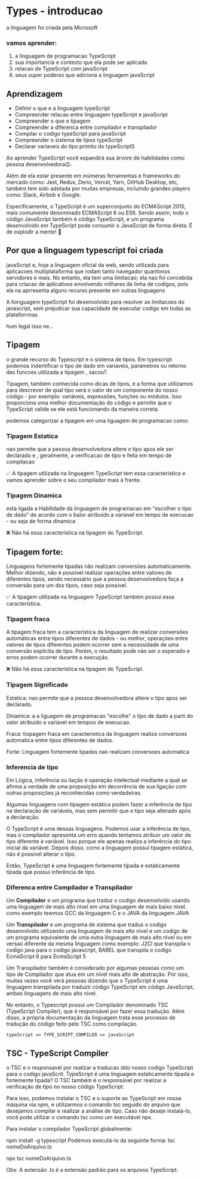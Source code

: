 # Types - introducao
a linguagem foi criada pela Microsoft
### vamos aprender:

1. a linguagem de programacao TypeScript
2. sua importancia e contexto que ela pode ser aplicada
3. relacao de TypeScript com javaScript
4. seus super poderes que adiciona a linguagem javaScript


## Aprendizagem

 - Definir o que e a linguagem typeScript
 - Compreender relacao entre linguagem typeScript e javaScript
 - Compreender o que e tipagem
 - Compreender a diferenca entre compilador e transpilador
 - Compilar o codigo typeScript para javaScript
 - Compreender o sistema de tipos typeScript
 - Declarar variaveis do tipo primito do typeScriptS

Ao aprender TypeScript você expandirá sua árvore de habilidades como pessoa desenvolvedora😉.

Além de ela estar presente em inúmeras ferramentas e frameworks do mercado como: Jest, Redux, Deno, Vercel, Yarn, GitHub Desktop, etc, também tem sido adotada por muitas empresas, incluindo grandes players como: Slack, Airbnb e Google.

Especificamente, o TypeScript é um superconjunto do ECMAScript 2015, mais comumente denominado ECMAScript 6 ou ES6. Sendo assim, todo o código JavaScript também é código TypeScript, e um programa desenvolvido em TypeScript pode consumir o JavaScript de forma direta. É de explodir a mente! 🤯

## Por que  a linguagem typescript foi criada
javaScript e, hoje a linguagem oficial da web, sendo utilizada para aplicacoes multiplataforma que rodam tanto navegador quantonos servidores e mais. No entanto, ela tem uma limitacao; ela nao foi concebida para criacao  de aplicativos envolvendo milhares de linha de codigos, pois ela na aprresenta alguns recurso presente em outras linguagens

A lionguagem typeScript foi desenvolvido para resolver as limitacoes do javascript, sem prejudicar sua capacidade de executar codigo em todas as plataforrmas

hum legal isso ne...

## Tipagem

o grande recurso do Typescript e o sistema de tipos. Em typescript podemos indentificar o tipo de dado em variaveis, parametros ou retorno das funcoes utilizada a tipagem , sacou?.

Tipagem, também conhecida como dicas de tipos, é a forma que utilizamos para descrever de qual tipo será o valor de um componente do nosso código - por exemplo: variáveis, expressões, funções ou módulos. Isso proporciona uma melhor documentação do código e permite que o TypeScript valide se ele está funcionando da maneira correta.

podemos categorizar a tipagem em uma liguagem de programacao como:

### Tipagem Estatica

nao permite que a pessoa desenvolvedora altere o tipo apos ele ser declarado e , geralmente, a verificacao de tipo e feita  em tempo de compilacao

✅ A tipagem utilizada na linguagem TypeScript tem essa característica e vamos aprender sobre o seu compilador mais à frente.

### Tipagem Dinamica

esta ligada a Habilidade da linguagem de programacao em "escolher o tipo de dado" de acordo com o balor atribuido a variavel em tempo de execucao - ou seja  de forma dinamica

❌ Não há essa característica na tipagem do TypeScript.

## Tipagem forte:
Linguagens fortemente tipadas não realizam conversões automaticamente. Melhor dizendo, não é possível realizar operações entre valores de diferentes tipos, sendo necessário que a pessoa desenvolvedora faça a conversão para um dos tipos, caso seja possível.

✅ A tipagem utilizada na linguagem TypeScript também possui essa característica.

### Tipagem fraca

A tipagem fraca tem a característica da linguagem de realizar conversões automáticas entre tipos diferentes de dados - ou melhor, operações entre valores de tipos diferentes podem ocorrer sem a necessidade de uma conversão explícita de tipo. Porém, o resultado pode não ser o esperado e erros podem ocorrer durante a execução.

❌ Não há essa característica na tipagem do TypeScript.


### Tipagem Significado

Estatica: nao permite que a pessoa desenvolvedora altere o tipo apos ser declarado.

Dinamica:  a a liguagem de programacao "escolhe" o tipo de dado a parti do valor atribuido a variavel em tempoo de execucao.

Fraca: tiopagem fraca em caracteristica da linguagem realiza conversoes automatica entre tipos diferentes de dados.

Forte: Linguagem fortemente tipadas nao realizam conversoes automatica



### Inferencia de tipo
Em Lógica, inferência ou ilação é operação intelectual mediante a qual se afirma a verdade de uma proposição em decorrência de sua ligação com outras proposições já reconhecidas como verdadeiras.

Algumas linguagens com tipagem estática podem fazer a inferência de tipo na declaração de variáveis, mas sem permitir que o tipo seja alterado após a declaração.

O TypeScript é uma dessas linguagens. Podemos usar a inferência de tipo, mas o compilador apresenta um erro quando tentamos atribuir um valor de tipo diferente à variável. Isso porque ele apenas realiza a inferência do tipo inicial da variável. Depois disso, como a linguagem possui tipagem estática, não é possível alterar o tipo.

Então, TypeScript é uma linguagem fortemente tipada e estaticamente tipada que possui inferência de tipo.

### Diferenca entre Compilador e Transpilador

Um **Compilador** e um programa que traduz o codigo desenvolvido usando uma linguagem de mais alto nivel em uma linguagem de mais baixo nivel. como exemplo tewmos GCC da linguagem C e o JAVA da linguagem JAVA

Um **Transpilador** e um programa de sistema que tradus o codigo desenvolvido utilizando uma linguagem de mais alto nivel e um codigo de um programa equivalente de uma outra linguagem de mais alto nivel ou em versao diferente da mesma linguagem
como exemplo: J2Cl que transpila o codigo java para o codigo javascript, BABEL que transpila o codigo EcmaScript 6 para EcmaScript 5

Um Transpilador também é considerado por algumas pessoas como um tipo de Compilador que atua em um nível mais alto de abstração. Por isso, muitas vezes você verá pessoas dizendo que o TypeScript é uma linguagem transpilada por traduzir código TypeScript em código JavaScript, ambas linguagens de mais alto nível.

No entanto, o Typescript possui um Compilador denominado TSC (TypeScript Compiler), que é responsável por fazer essa tradução. Além disso, a própria documentação da linguagem trata esse processo de tradução do código feito pelo TSC como compilação.

`typeScript => TYPE_SCRIPT_COMPILER => javaScript`

## TSC - TypeScript Compiler

o TSC  e o responsavel por realizar a traducao ddo nosso codigo TypeScript para o codigo javaScrit.
TypeScript é uma linguagem estaticamente tipada e fortemente tipada? O TSC também é o responsável por realizar a verificação de tipo no nosso código TypeScript.

Para isso, podemos instalar o TSC e o suporte ao TypeScript em nossa máquina via npm, e utilizarmos o comando tsc seguido do arquivo que desejamos compilar e realizar a análise de tipo. Caso não deseje instalá-lo, você pode utilizar o comando tsc como um executável npx.

Para instalar o compilador TypeScript globalmente:

npm install -g typescript
Podemos executá-lo da seguinte forma:
tsc nomeDoArquivo.ts

npx tsc nomeDoArquivo.ts

Obs: A extensão .ts é a extensão padrão para os arquivos TypeScript.

